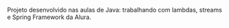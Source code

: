 Projeto desenvolvido nas aulas de Java: trabalhando com lambdas, streams e Spring Framework da Alura.
